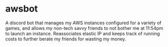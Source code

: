 # awsbot
A discord bot that manages my AWS instances configured for a variety of games, and allows my non-tech savvy friends to not bother me at 11:54pm to launch an instance.
Reassociates elastic IP and keeps track of running costs to further berate my friends for wasting my money.
